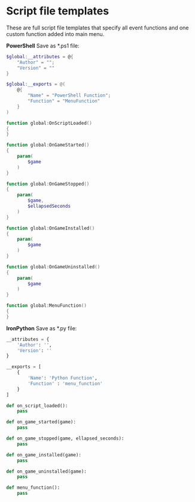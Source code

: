 Script file templates
=====================

These are full script file templates that specify all event functions and one custom function added into main menu.

**PowerShell** Save as *.ps1 file:
```powershell
$global:__attributes = @{
    "Author" = "";
    "Version" = ""
}

$global:__exports = @(
    @{
        "Name" = "PowerShell Function";
        "Function" = "MenuFunction"
    }
)

function global:OnScriptLoaded()
{
}

function global:OnGameStarted()
{
    param(
        $game
    )
}

function global:OnGameStopped()
{
    param(
        $game,
        $ellapsedSeconds
    )
}

function global:OnGameInstalled()
{
    param(
        $game
    )     
}

function global:OnGameUninstalled()
{
    param(
        $game
    )    
}

function global:MenuFunction()
{
}
```

**IronPython** Save as *.py file:
```python
__attributes = {
    'Author': '',
    'Version': ''
}

__exports = [
    {
        'Name': 'Python Function',
        'Function' : 'menu_function'
    }
]

def on_script_loaded():
    pass

def on_game_started(game):
    pass

def on_game_stopped(game, ellapsed_seconds):
    pass

def on_game_installed(game):
    pass

def on_game_uninstalled(game):
    pass

def menu_function():
    pass
```